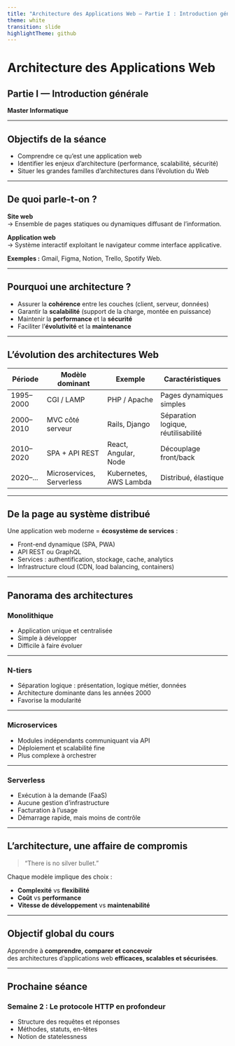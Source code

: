 ```yaml
---
title: "Architecture des Applications Web — Partie I : Introduction générale"
theme: white
transition: slide
highlightTheme: github
---
```


# Architecture des Applications Web  
## Partie I — Introduction générale  
**Master Informatique**

---

## Objectifs de la séance

- Comprendre ce qu’est une application web  
- Identifier les enjeux d’architecture (performance, scalabilité, sécurité)  
- Situer les grandes familles d’architectures dans l’évolution du Web  

---

## De quoi parle-t-on ?

**Site web**  
→ Ensemble de pages statiques ou dynamiques diffusant de l’information.  

**Application web**  
→ Système interactif exploitant le navigateur comme interface applicative.  

**Exemples :** Gmail, Figma, Notion, Trello, Spotify Web.  

---

## Pourquoi une architecture ?

- Assurer la **cohérence** entre les couches (client, serveur, données)  
- Garantir la **scalabilité** (support de la charge, montée en puissance)  
- Maintenir la **performance** et la **sécurité**  
- Faciliter l’**évolutivité** et la **maintenance**  

---

## L’évolution des architectures Web

| Période | Modèle dominant | Exemple | Caractéristiques |
|----------|-----------------|----------|------------------|
| 1995–2000 | CGI / LAMP | PHP / Apache | Pages dynamiques simples |
| 2000–2010 | MVC côté serveur | Rails, Django | Séparation logique, réutilisabilité |
| 2010–2020 | SPA + API REST | React, Angular, Node | Découplage front/back |
| 2020–... | Microservices, Serverless | Kubernetes, AWS Lambda | Distribué, élastique |

---

## De la page au système distribué

Une application web moderne = **écosystème de services** :  

- Front-end dynamique (SPA, PWA)  
- API REST ou GraphQL  
- Services : authentification, stockage, cache, analytics  
- Infrastructure cloud (CDN, load balancing, containers)

---

## Panorama des architectures

### Monolithique
- Application unique et centralisée  
- Simple à développer  
- Difficile à faire évoluer

---

### N-tiers
- Séparation logique : présentation, logique métier, données  
- Architecture dominante dans les années 2000  
- Favorise la modularité

---

### Microservices
- Modules indépendants communiquant via API  
- Déploiement et scalabilité fine  
- Plus complexe à orchestrer

---

### Serverless
- Exécution à la demande (FaaS)  
- Aucune gestion d’infrastructure  
- Facturation à l’usage  
- Démarrage rapide, mais moins de contrôle

---

## L’architecture, une affaire de compromis

> “There is no silver bullet.”

Chaque modèle implique des choix :  
- **Complexité** vs **flexibilité**  
- **Coût** vs **performance**  
- **Vitesse de développement** vs **maintenabilité**

---

## Objectif global du cours

Apprendre à **comprendre, comparer et concevoir**  
des architectures d’applications web **efficaces, scalables et sécurisées**.  

---

## Prochaine séance

### Semaine 2 : Le protocole HTTP en profondeur  
- Structure des requêtes et réponses  
- Méthodes, statuts, en-têtes  
- Notion de statelessness  

